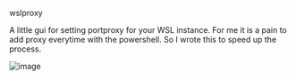 wslproxy

A little gui for setting portproxy for your WSL instance. For me it is a pain to add proxy everytime with the powershell. So I wrote this to speed up the process.

![image](https://user-images.githubusercontent.com/6226481/161754038-f0e8a49e-260d-4d66-8a58-ad6683ce7b6b.png)

